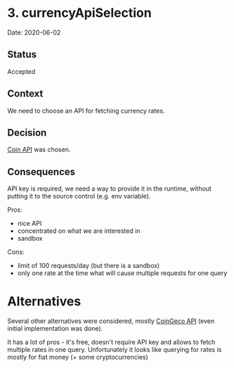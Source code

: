# 3. currencyApiSelection

Date: 2020-06-02

## Status

Accepted

## Context

We need to choose an API for fetching currency rates.

## Decision
[Coin API](https://www.coinapi.io/) was chosen.

## Consequences

API key is required, we need a way to provide it in the runtime, without putting it to the source control (e.g. env variable).

Pros:
- nice API
- concentrated on what we are interested in
- sandbox

Cons:
- limit of 100 requests/day (but there is a sandbox)
- only one rate at the time what will cause multiple requests for one query

# Alternatives
Several other alternatives were considered, mostly [CoinGeco API](https://www.coingecko.com/en/api) (even initial 
implementation was done). 

It has a lot of pros - it's free, doesn't require API key and allows to fetch multiple rates in one query. 
Unfortunately it looks like querying for rates is mostly for fiat money (+ some cryptocurrencies)

